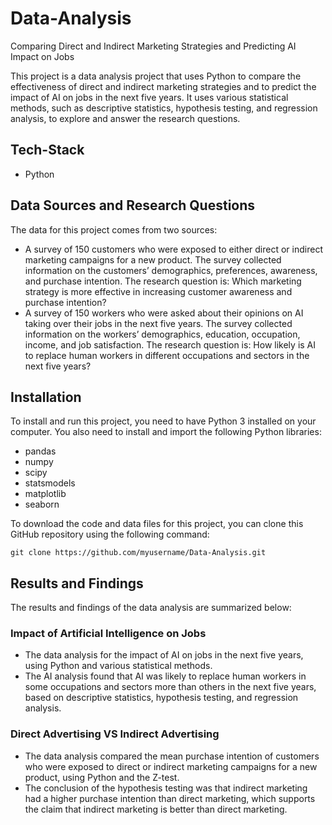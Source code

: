 # Data-Analysis

Comparing Direct and Indirect Marketing Strategies and Predicting AI Impact on Jobs

This project is a data analysis project that uses Python to compare the effectiveness of direct and indirect marketing strategies and to predict the impact of AI on jobs in the next five years. It uses various statistical methods, such as descriptive statistics, hypothesis testing, and regression analysis, to explore and answer the research questions.

## Tech-Stack

- Python

## Data Sources and Research Questions

The data for this project comes from two sources:

- A survey of 150 customers who were exposed to either direct or indirect marketing campaigns for a new product. The survey collected information on the customers’ demographics, preferences, awareness, and purchase intention. The research question is: Which marketing strategy is more effective in increasing customer awareness and purchase intention?
- A survey of 150 workers who were asked about their opinions on AI taking over their jobs in the next five years. The survey collected information on the workers’ demographics, education, occupation, income, and job satisfaction. The research question is: How likely is AI to replace human workers in different occupations and sectors in the next five years?

## Installation

To install and run this project, you need to have Python 3 installed on your computer. You also need to install and import the following Python libraries:

- pandas
- numpy
- scipy
- statsmodels
- matplotlib
- seaborn

To download the code and data files for this project, you can clone this GitHub repository using the following command:

```
git clone https://github.com/myusername/Data-Analysis.git
```

## Results and Findings

The results and findings of the data analysis are summarized below:

### Impact of Artificial Intelligence on Jobs

- The data analysis for the impact of AI on jobs in the next five years, using Python and various statistical methods.
- The AI analysis found that AI was likely to replace human workers in some occupations and sectors more than others in the next five years, based on descriptive statistics, hypothesis testing, and regression analysis.

### Direct Advertising VS Indirect Advertising

- The data analysis compared the mean purchase intention of customers who were exposed to direct or indirect marketing campaigns for a new product, using Python and the Z-test.
- The conclusion of the hypothesis testing was that indirect marketing had a higher purchase intention than direct marketing, which supports the claim that indirect marketing is better than direct marketing.
